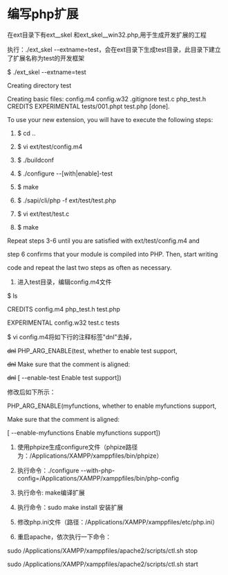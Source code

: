 # 编写php扩展

在ext目录下有ext\_\_skel 和ext\_skel\_\_win32.php,用于生成开发扩展的工程

执行：./ext\_skel --extname=test，会在ext目录下生成test目录，此目录下建立了扩展名称为test的开发框架

$     ./ext\_skel --extname=test

Creating directory test

Creating basic files: config.m4 config.w32 .gitignore test.c php\_test.h CREDITS EXPERIMENTAL tests/001.phpt test.php \[done\].

To use your new extension, you will have to execute the following steps:

1. $ cd ..

2. $ vi ext/test/config.m4

3. $ ./buildconf

4. $ ./configure --\[with\|enable\]-test

5. $ make

6. $ ./sapi/cli/php -f ext/test/test.php

7. $ vi ext/test/test.c

8. $ make

Repeat steps 3-6 until you are satisfied with ext/test/config.m4 and

step 6 confirms that your module is compiled into PHP. Then, start writing

code and repeat the last two steps as often as necessary.

1. 进入test目录，编辑config.m4文件

$ ls

CREDITS        config.m4    php\_test.h    test.php

EXPERIMENTAL    config.w32    test.c        tests

$ vi config.m4将如下行的注释标签"dnl"去掉，

~~dnl~~ PHP\_ARG\_ENABLE\(test, whether to enable test support,

~~dnl~~ Make sure that the comment is aligned:

~~dnl~~ \[ --enable-test Enable test support\]\)

修改后如下所示：

PHP\_ARG\_ENABLE\(myfunctions, whether to enable myfunctions support,

Make sure that the comment is aligned:

\[  --enable-myfunctions           Enable myfunctions support\]\)

1. 使用phpize生成configure文件（phpize路径为：/Applications/XAMPP/xamppfiles/bin/phpize）

2. 执行命令：./configure --with-php-config=/Applications/XAMPP/xamppfiles/bin/php-config

3. 执行命令: make编译扩展

4. 执行命令：sudo make install 安装扩展

5. 修改php.ini文件（路径：/Applications/XAMPP/xamppfiles/etc/php.ini）

6. 重启apache，依次执行一下命令：

sudo /Applications/XAMPP/xamppfiles/apache2/scripts/ctl.sh stop

sudo /Applications/XAMPP/xamppfiles/apache2/scripts/ctl.sh start

